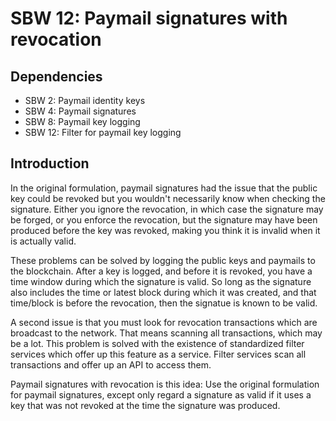 SBW 12: Paymail signatures with revocation
==========================================

Dependencies
------------
* SBW 2: Paymail identity keys
* SBW 4: Paymail signatures
* SBW 8: Paymail key logging
* SBW 12: Filter for paymail key logging

Introduction
------------

In the original formulation, paymail signatures had the issue that the public
key could be revoked but you wouldn't necessarily know when checking the
signature. Either you ignore the revocation, in which case the signature may be
forged, or you enforce the revocation, but the signature may have been produced
before the key was revoked, making you think it is invalid when it is actually
valid.

These problems can be solved by logging the public keys and paymails to the
blockchain. After a key is logged, and before it is revoked, you have a time
window during which the signature is valid. So long as the signature also
includes the time or latest block during which it was created, and that
time/block is before the revocation, then the signatue is known to be valid.

A second issue is that you must look for revocation transactions which are
broadcast to the network. That means scanning all transactions, which may be a
lot. This problem is solved with the existence of standardized filter services
which offer up this feature as a service. Filter services scan all transactions
and offer up an API to access them.

Paymail signatures with revocation is this idea: Use the original formulation
for paymail signatures, except only regard a signature as valid if it uses a key
that was not revoked at the time the signature was produced.
